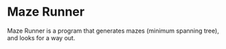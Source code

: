 # Maze Runner

Maze Runner is a program that generates mazes (minimum spanning tree), and looks for a way out.